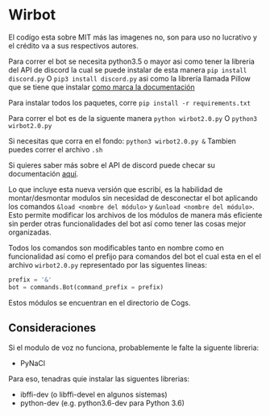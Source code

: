 # Wirbot


El codígo esta sobre MIT más las imagenes no, son para uso no lucrativo y el crédito va a sus respectivos autores.

Para correr el bot se necesita python3.5 o mayor asi como tener la libreria del API de discord la cual se puede instalar de esta manera
`pip install discord.py` O `pip3 install discord.py` asi como la librería llamada Pillow que se tiene que instalar [como marca la documentación](https://pillow.readthedocs.io/en/latest/installation.html)

Para instalar todos los paquetes, corre `pip install -r requirements.txt`

Para correr el bot es de la siguente manera
`python wirbot2.0.py` O  `python3 wirbot2.0.py`

Si necesitas que corra en el fondo: `python3 wirbot2.0.py &`
Tambien puedes correr el archivo `.sh`

Si quieres saber más sobre el API de discord puede checar su documentación [aquí](https://discordpy.readthedocs.io/en/latest/#).

Lo que incluye esta nueva versión que escribí, es la habilidad de montar/desmontar modulos sin necesidad de desconectar el bot aplicando los comandos `&load <nombre del módulo>` y 
`&unload <nombre del módulo>`. Esto permite modificar los archivos de los módulos de manera más eficiente sin perder otras funcionalidades del bot así como tener las cosas mejor organizadas.

Todos los comandos son modificables tanto en nombre como en funcionalidad así como el prefijo para comandos del bot el cual esta en el el archivo `wirbot2.0.py` representado por las siguentes lineas:

```py
prefix = '&'
bot = commands.Bot(command_prefix = prefix)
```

Estos módulos se encuentran en el directorio de Cogs.

## Consideraciones

Si el modulo de voz no funciona, probablemente le falte la siguente libreria:

* PyNaCl

Para eso, tenadras quie instalar las siguentes librerias:
* ibffi-dev (o libffi-devel en algunos sistemas)
* python-dev (e.g. python3.6-dev para Python 3.6)
